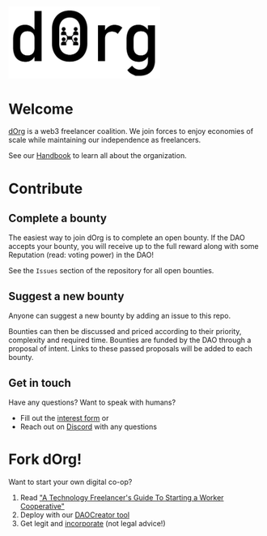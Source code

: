 <img src="img/LOGO.png" width="300">

# Welcome

[dOrg](https://dorg.tech) is a web3 freelancer coalition. We join forces to enjoy economies of scale while maintaining our independence as freelancers.

See our [Handbook](TODO) to learn all about the organization.

# Contribute

## Complete a bounty

The easiest way to join dOrg is to complete an open bounty. If the DAO accepts your bounty, you will receive up to the full reward along with some Reputation (read: voting power) in the DAO!

See the `Issues` section of the repository for all open bounties.

## Suggest a new bounty

Anyone can suggest a new bounty by adding an issue to this repo.

Bounties can then be discussed and priced according to their priority, complexity and required time. Bounties are funded by the DAO through a proposal of intent. Links to these passed proposals will be added to each bounty.

## Get in touch

Have any questions? Want to speak with humans?

- Fill out the [interest form](https://dorgtech.typeform.com/to/a1rMob) or
- Reach out on [Discord](https://discord.gg/6Kujmad) with any questions

# Fork dOrg!

Want to start your own digital co-op?
1. Read ["A Technology Freelancer's Guide To Starting a Worker Cooperative"](https://www.techworker.coop/sites/default/files/TechCoopHOWTO.pdf)
2. Deploy with our [DAOCreator tool](https://dorg.tech/#/dao-creator)
3. Get legit and [incorporate](https://github.com/dOrgTech/LL-DAO) (not legal advice!)
